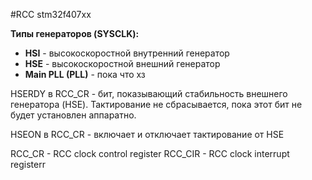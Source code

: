 #RCC stm32f407xx

**Типы генераторов (SYSCLK):**

* **HSI** - высокоскоростной внутренний генератор
* **HSE** - высокоскоростной внешний генератор
* **Main PLL (PLL)** - пока что хз

HSERDY в RCC_CR - бит, показывающий стабильность внешнего генератора (HSE). Тактирование не сбрасывается, пока этот бит не будет установлен аппаратно.

HSEON в RCC_CR - включает и отключает тактирование от HSE

RCC_CR - RCC clock control register
RCC_CIR - RCC clock interrupt registerr